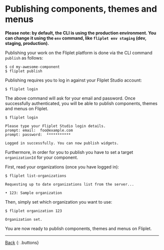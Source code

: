 # Publishing components, themes and menus

**Please note: by default, the CLI is using the production environment. You can change it using the `env` command, like `fliplet env staging` (dev, staging, production).**

Publishing your work on the Fliplet platform is done via the CLI command `publish` as follows:

```
$ cd my-awesome-component
$ fliplet publish
```

Publishing requires you to log in against your Fliplet Studio account:

```
$ fliplet login
```

The above command will ask for your email and password. Once successfully authenticated, you will be able to publish components, themes and menus on Fliplet.

```
$ fliplet login

Please type your Fliplet Studio login details.
prompt: email:  foo@example.com
prompt: password:  ***********

Logged in successfully. You can now publish widgets.
```

Furthermore, in order for you to publish you have to set a target `organizationId` for your component.

First, read your organizations (once you have logged in):

```
$ fliplet list-organizations

Requesting up to date organizations list from the server...

• 123: Sample organization
```

Then, simply set which organization you want to use:

```
$ fliplet organization 123

Organization set.
```

You are now ready to publish components, themes and menus on Fliplet.

---

[Back](README.md)
{: .buttons}